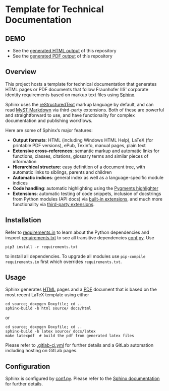 # Template for Technical Documentation

## DEMO
- See the [generated HTML output](https://sch.git01.iis.fhg.de/sphinx_template/) of this repository
- See the [generated PDF output](https://sch.git01.iis.fhg.de/sphinx_template/main.pdf) of this repository

## Overview
This project hosts a template for technical documentation that generates HTML pages or PDF documents that follow Fraunhofer IIS' corporate identity requirements based on markup text files using [Sphinx](https://www.sphinx-doc.org/).

Sphinx uses the [reStructuredText](https://www.sphinx-doc.org/en/master/usage/restructuredtext/basics.html) markup language by default, and can read [MyST Markdown](https://myst-parser.readthedocs.io/en/latest/syntax/optional.html) via third-party extensions. Both of these are powerful and straightforward to use, and have functionality for complex documentation and publishing workflows.

Here are some of Sphinx’s major features:

- **Output formats**: HTML (including Windows HTML Help), LaTeX (for printable PDF versions), ePub, Texinfo, manual pages, plain text
- **Extensive cross-references**: semantic markup and automatic links for functions, classes, citations, glossary terms and similar pieces of information
- **Hierarchical structure**: easy definition of a document tree, with automatic links to siblings, parents and children
- **Automatic indices**: general index as well as a language-specific module indices
- **Code handling**: automatic highlighting using the [Pygments highlighter](https://pygments.org/)
- **Extensions**: automatic testing of code snippets, inclusion of docstrings from Python modules (API docs) via [built-in extensions](https://www.sphinx-doc.org/en/master/usage/extensions/index.html#builtin-extensions), and much more functionality via [third-party extensions](https://www.sphinx-doc.org/en/master/usage/extensions/index.html#third-party-extensions).

## Installation
Refer to [requirements.in](requirements.in) to learn about the Python dependencies and inspect [requirements.txt](requirements.txt) to see all transitive dependencies [conf.py](source/conf.py). Use

```
pip3 install -r requirements.txt
```

to install all dependencies. To upgrade all modules use `pip-compile requirements.in` first which overrides `requirements.txt`.

## Usage
Sphinx generates [HTML](docs/html/index/html) pages and a [PDF](docs/latex/main.pdf) document that is based on the most recent LaTeX template using either

```
cd source; doxygen Doxyfile; cd ..
sphinx-build -b html source/ docs/html
```
or

```
cd source; doxygen Doxyfile; cd ..
sphinx-build -b latex source/ docs/latex
make latexpdf  # build the pdf from generated latex files
```

Please refer to [.gitlab-ci.yml](.gitlab-ci.yml) for further details and a GitLab automation including hosting on GitLab pages.

## Configuration
Sphinx is configured by [conf.py](source/conf.py). Please refer to the [Sphinx documentation](https://www.sphinx-doc.org/en/master/) for further details.
